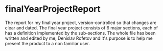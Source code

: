 # finalYearProjectReport
The report for my final year project, version-controlled so that changes are clear and dated.
The final year project consists of 6 major sections, each of has a definition implemented by the sub-sections. 
The whole file has been written and edited by me, Denislav Rofetov and it's purpose is to help me present the product to a non 
familiar user.

